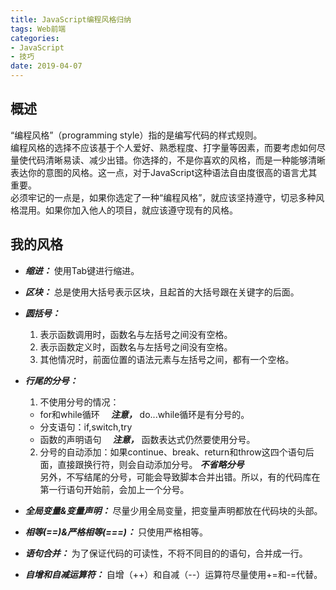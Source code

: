 ```yaml
---
title: JavaScript编程风格归纳
tags: Web前端
categories: 
- JavaScript
- 技巧
date: 2019-04-07
---
```


## 概述
“编程风格”（programming style）指的是编写代码的样式规则。<br/>编程风格的选择不应该基于个人爱好、熟悉程度、打字量等因素，而要考虑如何尽量使代码清晰易读、减少出错。你选择的，不是你喜欢的风格，而是一种能够清晰表达你的意图的风格。这一点，对于JavaScript这种语法自由度很高的语言尤其重要。<br/>必须牢记的一点是，如果你选定了一种“编程风格”，就应该坚持遵守，切忌多种风格混用。如果你加入他人的项目，就应该遵守现有的风格。

## 我的风格
* ***缩进：*** 使用Tab键进行缩进。<br/>
  
* ***区块：*** 总是使用大括号表示区块，且起首的大括号跟在关键字的后面。<br/>
  
* ***圆括号：*** 
  1. 表示函数调用时，函数名与左括号之间没有空格。
  2. 表示函数定义时，函数名与左括号之间没有空格。
  3. 其他情况时，前面位置的语法元素与左括号之间，都有一个空格。<br/>
   
* ***行尾的分号：*** 
  1. 不使用分号的情况：
    * for和while循环&emsp; ***注意，*** do...while循环是有分号的。
    * 分支语句：if,switch,try
    * 函数的声明语句&emsp; ***注意，*** 函数表达式仍然要使用分号。
  2. 分号的自动添加：如果continue、break、return和throw这四个语句后面，直接跟换行符，则会自动添加分号。 ***不省略分号*** <br/>另外，不写结尾的分号，可能会导致脚本合并出错。所以，有的代码库在第一行语句开始前，会加上一个分号。<br/>
   
* ***全局变量&变量声明：*** 尽量少用全局变量，把变量声明都放在代码块的头部。<br/>
  
* ***相等(==)&严格相等(===)：*** 只使用严格相等。<br/>

* ***语句合并：*** 为了保证代码的可读性，不将不同目的的语句，合并成一行。<br/>

* ***自增和自减运算符：*** 自增（++）和自减（--）运算符尽量使用+=和-=代替。<br/>